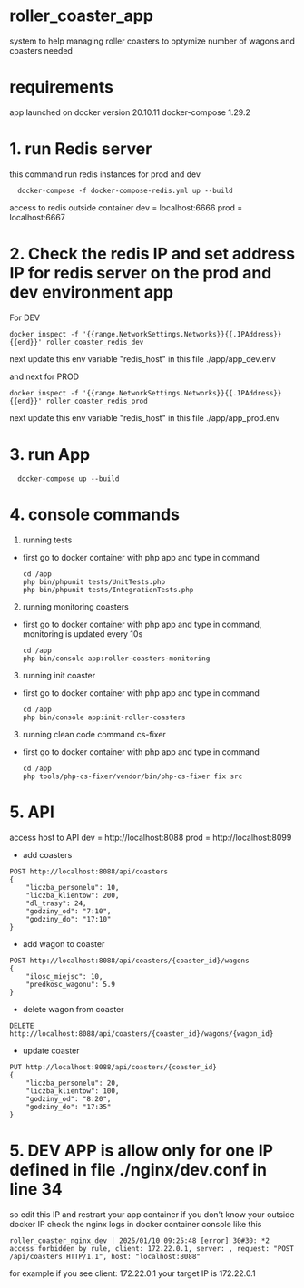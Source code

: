 # roller_coaster_app
system to help managing roller coasters to optymize number of wagons and coasters needed



# requirements
app launched on 
docker version 20.10.11
docker-compose 1.29.2


# 1. run Redis server 
this command run redis instances for prod and dev 
```
  docker-compose -f docker-compose-redis.yml up --build
```
access to redis outside container
dev = localhost:6666
prod = localhost:6667

# 2. Check the redis IP and set address IP for redis server on the prod and dev environment app
For DEV
 ```
docker inspect -f '{{range.NetworkSettings.Networks}}{{.IPAddress}}{{end}}' roller_coaster_redis_dev
```
next update this env variable "redis_host" in this file ./app/app_dev.env

and next for PROD 
 ```
docker inspect -f '{{range.NetworkSettings.Networks}}{{.IPAddress}}{{end}}' roller_coaster_redis_prod
```
next update this env variable "redis_host" in this file ./app/app_prod.env
# 3. run App 

```
  docker-compose up --build
```



# 4. console commands
1. running tests
- first go to docker container with php app and type in command
  ```
  cd /app
  php bin/phpunit tests/UnitTests.php
  php bin/phpunit tests/IntegrationTests.php
  ```

2. running monitoring coasters
- first go to docker container with php app and type in command, monitoring is updated every 10s
  ```
  cd /app
  php bin/console app:roller-coasters-monitoring
  ```
  
3. running init coaster
- first go to docker container with php app and type in command
  ```
  cd /app
  php bin/console app:init-roller-coasters
  ```
  
3. running clean code command cs-fixer
- first go to docker container with php app and type in command
  ```
  cd /app
  php tools/php-cs-fixer/vendor/bin/php-cs-fixer fix src
  ```

# 5. API
access host to API
dev = http://localhost:8088
prod = http://localhost:8099

- add coasters
```
POST http://localhost:8088/api/coasters
{
    "liczba_personelu": 10,
    "liczba_klientow": 200,
    "dl_trasy": 24,
    "godziny_od": "7:10",
    "godziny_do": "17:10"
}
```

- add wagon to coaster
```
POST http://localhost:8088/api/coasters/{coaster_id}/wagons
{
    "ilosc_miejsc": 10,
    "predkosc_wagonu": 5.9
}
```

- delete wagon from coaster
```
DELETE http://localhost:8088/api/coasters/{coaster_id}/wagons/{wagon_id}

```

- update coaster
```
PUT http://localhost:8088/api/coasters/{coaster_id}
{
    "liczba_personelu": 20,
    "liczba_klientow": 100,
    "godziny_od": "8:20",
    "godziny_do": "17:35"
}
```

# 5. DEV APP is allow only for one IP defined in file ./nginx/dev.conf in line 34
so edit this IP and restrart your app container
if you don't know your outside docker IP check the nginx logs in docker container console 
like this
```
roller_coaster_nginx_dev | 2025/01/10 09:25:48 [error] 30#30: *2 access forbidden by rule, client: 172.22.0.1, server: , request: "POST /api/coasters HTTP/1.1", host: "localhost:8088"
```

for example if you see client: 172.22.0.1   your target IP is 172.22.0.1